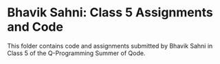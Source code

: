 # Bhavik Sahni: Class 5 Assignments and Code
This folder contains code and assignments submitted by Bhavik Sahni in Class 5 of the Q-Programming Summer of Qode.